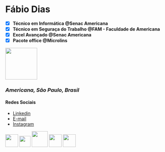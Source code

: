 # Fábio Dias

- [x] **Técnico em Informática @Senac Americana**
- [x] **Técnico em Seguraça do Trabalho @FAM - Faculdade de Americana**
- [x] **Excel Avançado @Senac Americana**
- [x] **Pacote office @Microlins**

<img src="https://image.flaticon.com/icons/png/512/23/23716.png" width="100" height="100">

### *Americana, São Paulo, Brasil*

#### **Redes Sociais**
- [Linkedin](https://br.linkedin.com/ "Login")
- [E-mail](https://outlook.live.com/mail/inbox "Login")
- [Instagram](https://www.instagram.com/faa.diaas/?hl=pt-br "Perfil")


<img src="https://assets.ubuntu.com/v1/29985a98-ubuntu-logo32.png" width="40" height="40"> <img src="https://upload.wikimedia.org/wikipedia/commons/c/ca/LinkedIn_logo_initials.png" width="35" height="35"> <img src="https://cdn.icon-icons.com/icons2/844/PNG/512/HTML5_icon-icons.com_67090.png" width="50" height="50"> <img src="https://cdn1.iconfinder.com/data/icons/social-media-vol-1-1/24/_github-512.png" width="40" height="40"> <img src="https://upload.wikimedia.org/wikipedia/commons/d/dd/Microsoft_Office_2013_logo.svg" width="40" height="40">


